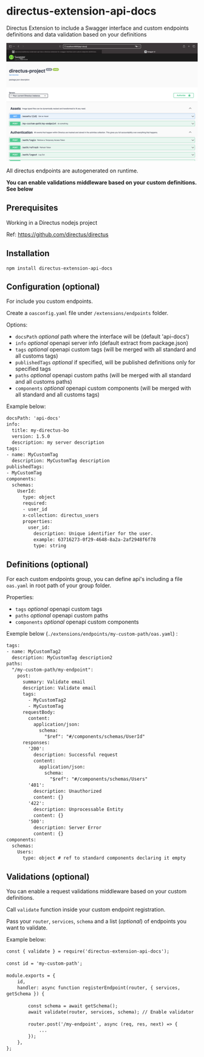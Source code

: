 # directus-extension-api-docs

Directus Extension to include a Swagger interface and custom endpoints definitions
and data validation based on your definitions

![workspace](assets/swagger.png)

All directus endpoints are autogenerated on runtime.

**You can enable validations middleware based on your custom definitions. See below**

## Prerequisites

Working in a Directus nodejs project

Ref: https://github.com/directus/directus

## Installation

    npm install directus-extension-api-docs

## Configuration (optional)

For include you custom endpoints.

Create a `oasconfig.yaml` file under `/extensions/endpoints` folder.

Options:

-   `docsPath` _optional_ path where the interface will be (default 'api-docs')
-   `info` _optional_ openapi server info (default extract from package.json)
-   `tags` _optional_ openapi custom tags (will be merged with all standard and all customs tags)
-   `publishedTags` _optional_ if specified, will be published definitions only for specified tags
-   `paths` _optional_ openapi custom paths (will be merged with all standard and all customs paths)
-   `components` _optional_ openapi custom components (will be merged with all standard and all customs tags)

Example below:

```
docsPath: 'api-docs'
info:
  title: my-directus-bo
  version: 1.5.0
  description: my server description
tags:
- name: MyCustomTag
  description: MyCustomTag description
publishedTags:
- MyCustomTag
components:
  schemas:
    UserId:
      type: object
      required:
      - user_id
      x-collection: directus_users
      properties:
        user_id:
          description: Unique identifier for the user.
          example: 63716273-0f29-4648-8a2a-2af2948f6f78
          type: string

```

## Definitions (optional)

For each custom endpoints group, you can define api's including a file `oas.yaml` in root path of your group folder.

Properties:

-   `tags` _optional_ openapi custom tags
-   `paths` _optional_ openapi custom paths
-   `components` _optional_ openapi custom components

Exemple below (`./extensions/endpoints/my-custom-path/oas.yaml`) :

```
tags:
- name: MyCustomTag2
  description: MyCustomTag description2
paths:
  "/my-custom-path/my-endpoint":
    post:
      summary: Validate email
      description: Validate email
      tags:
        - MyCustomTag2
        - MyCustomTag
      requestBody:
        content:
          application/json:
            schema:
              "$ref": "#/components/schemas/UserId"
      responses:
        '200':
          description: Successful request
          content:
            application/json:
              schema:
                "$ref": "#/components/schemas/Users"
        '401':
          description: Unauthorized
          content: {}
        '422':
          description: Unprocessable Entity
          content: {}
        '500':
          description: Server Error
          content: {}
components:
  schemas:
    Users:
      type: object # ref to standard components declaring it empty
```

## Validations (optional)

You can enable a request validations middleware based on your custom definitions.

Call `validate` function inside your custom endpoint registration.

Pass your `router`, `services`, `schema` and a list (_optional_) of endpoints you want to validate.

Example below:

```
const { validate } = require('directus-extension-api-docs');

const id = 'my-custom-path';

module.exports = {
    id,
    handler: async function registerEndpoint(router, { services, getSchema }) {

        const schema = await getSchema();
        await validate(router, services, schema); // Enable validator

        router.post('/my-endpoint', async (req, res, next) => {
            ...
        });
    },
};
```
